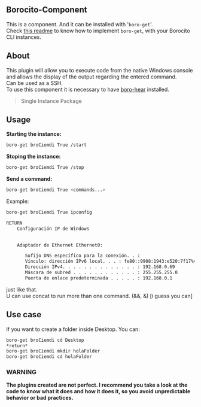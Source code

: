 
## Borocito-Component
This is a component. And it can be installed with '`boro-get`'.  
Check [this readme](https://github.com/Borocito/Components-for-Borocito/blob/main/boro-get/README.md) to know how to implement `boro-get`, with your Borocito CLI instances.  

## About
This plugin will allow you to execute code from the native Windows console and allows the display of the output regarding the entered command.  
Can be used as a SSH.  
To use this component it is necessary to have [boro-hear](https://github.com/Borocito/Components-for-Borocito/blob/main/boro-hear/README.md) installed.  

> Single Instance Package

## Usage
**Starting the instance:**  
```bash
boro-get broCiemdi True /start
```
**Stoping the instance:**  
```bash
boro-get broCiemdi True /stop
```
**Send a command:**  
```bash
boro-get broCiemdi True <commands...>
```
Example:  
```bash
boro-get broCiemdi True ipconfig
```
```bash
RETURN
	Configuración IP de Windows
	

	Adaptador de Ethernet Ethernet0:

	   Sufijo DNS específico para la conexión. . :
	   Vínculo: dirección IPv6 local. . . : fe80::9908:1943:e520:7f17%4
	   Dirección IPv4. . . . . . . . . . . . . . : 192.168.0.69
	   Máscara de subred . . . . . . . . . . . . : 255.255.255.0
	   Puerta de enlace predeterminada . . . . . : 192.168.0.1

```
just like that.  
U can use concat to run more than one command. (&&, &) [i guess you can]  

## Use case
If you want to create a folder inside Desktop. You can:  
```bash
boro-get broCiemdi cd Desktop
*return*
boro-get broCiemdi mkdir holaFolder
boro-get broCiemdi cd holaFolder
```

### WARNING
**The plugins created are not perfect. I recommend you take a look at the code to know what it does and how it does it, so you avoid unpredictable behavior or bad practices.**
